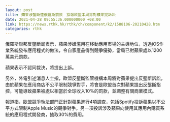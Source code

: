 ```yaml
---
layout: post
title: 蘋果涉壟斷遭俄羅斯罰款　據報歐盟本周亦對蘋果提訴訟
date: 2021-04-28 09:55:36.000000000 +08:00
link: https://news.rthk.hk/rthk/ch/component/k2/1588106-20210428.htm
categories: rthk
---
```


俄羅斯聯邦反壟斷局表示，蘋果涉嫌濫用在移動應用市場的主導地位，透過iOS作業系統發布應用程式的做法，令自家產品得到競爭優勢，當局已對蘋果處以1200萬美元罰款。

蘋果表示不認同裁決，將提出上訴。

另外，外電引述消息人士指，歐盟反壟斷監管機構本周將對蘋果提出反壟斷訴訟，由於蘋果在應用商店不公平限制競爭對手，將會是歐盟首次對蘋果提出反壟斷指控，可能導致蘋果被處以相當於全球收入10%的罰款，並調整有關商業模式。

報道指，歐盟競爭執法部門正針對蘋果進行4項調查，包括Spotify投訴蘋果以不公平方式限制Apple Music的競爭對手。另一項投訴涉及蘋果向使用其應用內購買系統的應用程式開發商，抽取30%的費用。
